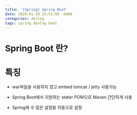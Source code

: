 ```yaml
---
title: '[Spring] Spring Boot'
date: 2020-01-20 23:51:00 -0400
categories: devlog
tags: spring devlog boot
---
```


# Spring Boot 란?

# 특징
- war파일을 사용하지 않고 embed tomcat  / jetty 사용가능

- Spring Boot에서 지원하는 stater POM으로 Maven 간단하게 사용

- Spring에 수 많은 설정을 자동으로 설정

